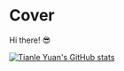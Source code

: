 # Cover
Hi there! 😎

[![Tianle Yuan's GitHub stats](https://github-readme-stats.vercel.app/api?username=yuantianle&show_icons=true&theme=vision-friendly-dark&bg_color=20,2D2D2D,C5221F)](http://yuantianle.com)
